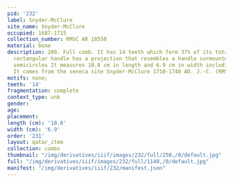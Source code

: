 ```yaml
---
pid: '232'
label: Snyder-McClure
site_name: Snyder-McClure
occupied: 1687-1715
collection_number: RMSC AR 18550
material: bone
description: 209. Full comb. It has 14 teeth which form 37% of its total length. Its
  rectangular handle has a projection that resembles a handle surmounted by three
  semicircles It measures 10.8 cm in length and 6.9 cm in width including the handle.
  It comes from the seneca site Snyder-McClure 1710-1740 AD. J.-C. (RMSC AR 18550
motifs: none;
teeth: '14'
fragmentation: complete
context_type: unk
gender:
age:
placement:
length (cm): '10.8'
width (cm): '6.9'
order: '231'
layout: qatar_item
collection: combs
thumbnail: "/img/derivatives/iiif/images/232/full/250,/0/default.jpg"
full: "/img/derivatives/iiif/images/232/full/1140,/0/default.jpg"
manifest: "/img/derivatives/iiif/232/manifest.json"
---
```

